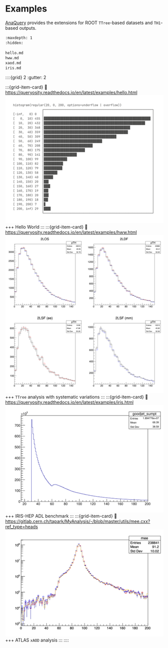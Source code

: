 # Examples

[AnaQuery](https://github.com/taehyounpark/queryosity-hep) provides the extensions for ROOT `TTree`-based datasets and `TH1`-based outputs.

```{toctree}
:maxdepth: 1
:hidden:

hello.md
hww.md
xaod.md
iris.md
```


::::{grid} 2
:gutter: 2

:::{grid-item-card}
:link: https://queryosity.readthedocs.io/en/latest/examples/hello.html
![hist](../images/hist.png)
+++
Hello World
:::
:::{grid-item-card}
:link: https://queryosity.readthedocs.io/en/latest/examples/hww.html
![hww](../images/pth.png)
+++
`TTree` analysis with systematic variations
:::
:::{grid-item-card}
:link: https://queryosity.readthedocs.io/en/latest/examples/iris.html
![iris](../images/task_7.png)
+++
IRIS-HEP ADL benchmark
:::
:::{grid-item-card}
:link: https://gitlab.cern.ch/tapark/MyAnalysis/-/blob/master/utils/mee.cxx?ref_type=heads
![hww](../images/mee.png)
+++
ATLAS `xAOD` analysis
:::
::::
